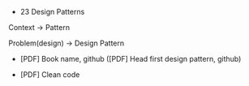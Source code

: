 - 23 Design Patterns

Context -> Pattern 

Problem(design) -> Design Pattern

- [PDF] Book name, github ([PDF] Head first design pattern, github)

- [PDF] Clean code 
